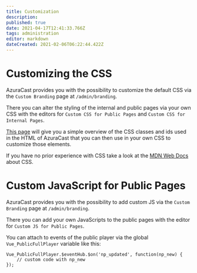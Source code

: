 ```yaml
---
title: Customization
description: 
published: true
date: 2021-04-17T12:41:33.766Z
tags: administration
editor: markdown
dateCreated: 2021-02-06T06:22:44.422Z
---
```


# Customizing the CSS

AzuraCast provides you with the possibility to customize the default CSS via the `Custom Branding` page at `/admin/branding`.

There you can alter the styling of the internal and public pages via your own CSS with the editors for `Custom CSS for Public Pages` and `Custom CSS for Internal Pages`.

[This page](/en/administration/customization/css) will give you a simple overview of the CSS classes and ids used in the HTML of AzuraCast that you can then use in your own CSS to customize those elements.

If you have no prior experience with CSS take a look at the [MDN Web Docs](https://developer.mozilla.org/en-US/docs/Web/CSS) about CSS.

# Custom JavaScript for Public Pages

AzuraCast provides you with the possibility to add custom JS via the `Custom Branding` page at `/admin/branding`.

There you can add your own JavaScripts to the public pages with the editor for `Custom JS for Public Pages`.

You can attach to events of the public player via the global `Vue_PublicFullPlayer` variable like this:

```
Vue_PublicFullPlayer.$eventHub.$on('np_updated', function(np_new) {
    // custom code with np_new
});
```